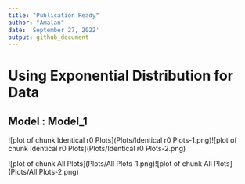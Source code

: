 ```yaml
---
title: "Publication Ready"
author: "Amalan"
date: 'September 27, 2022'
output: github_document
---
```




# Using Exponential Distribution for Data

## Model : Model_1 






![plot of chunk Identical r0 Plots](Plots/Identical r0 Plots-1.png)![plot of chunk Identical r0 Plots](Plots/Identical r0 Plots-2.png)



![plot of chunk All Plots](Plots/All Plots-1.png)![plot of chunk All Plots](Plots/All Plots-2.png)
